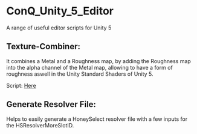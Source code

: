 # ConQ_Unity_5_Editor

A range of useful editor scripts for Unity 5

## Texture-Combiner:
It combines a Metal and a Roughness map, by adding the Roughness map into the alpha channel of the Metal map, allowing to have a form of roughness aswell in the Unity Standard Shaders of Unity 5.

Script: [Here](https://github.com/ConQode/ConQ_Unity_5_Editor/blob/main/Assets/Editor/GenerateResolverFile.cs)


## Generate Resolver File:
Helps to easily generate a HoneySelect resolver file with a few inputs for the HSResolverMoreSlotID.
